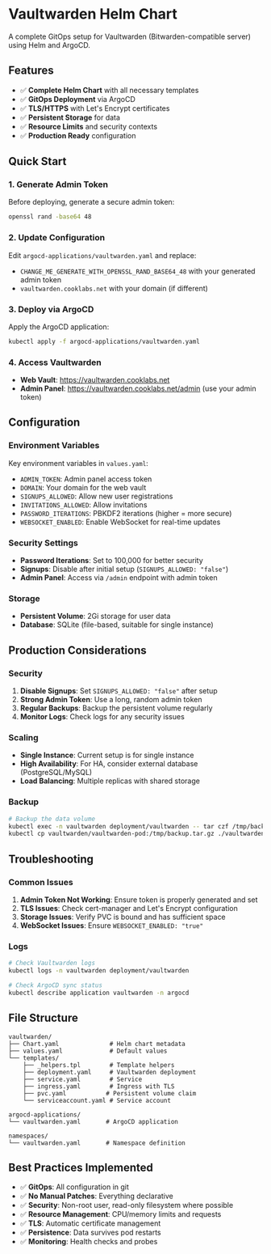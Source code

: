 # Vaultwarden Helm Chart

A complete GitOps setup for Vaultwarden (Bitwarden-compatible server) using Helm and ArgoCD.

## Features

- ✅ **Complete Helm Chart** with all necessary templates
- ✅ **GitOps Deployment** via ArgoCD
- ✅ **TLS/HTTPS** with Let's Encrypt certificates
- ✅ **Persistent Storage** for data
- ✅ **Resource Limits** and security contexts
- ✅ **Production Ready** configuration

## Quick Start

### 1. Generate Admin Token

Before deploying, generate a secure admin token:

```bash
openssl rand -base64 48
```

### 2. Update Configuration

Edit `argocd-applications/vaultwarden.yaml` and replace:
- `CHANGE_ME_GENERATE_WITH_OPENSSL_RAND_BASE64_48` with your generated admin token
- `vaultwarden.cooklabs.net` with your domain (if different)

### 3. Deploy via ArgoCD

Apply the ArgoCD application:

```bash
kubectl apply -f argocd-applications/vaultwarden.yaml
```

### 4. Access Vaultwarden

- **Web Vault**: https://vaultwarden.cooklabs.net
- **Admin Panel**: https://vaultwarden.cooklabs.net/admin (use your admin token)

## Configuration

### Environment Variables

Key environment variables in `values.yaml`:

- `ADMIN_TOKEN`: Admin panel access token
- `DOMAIN`: Your domain for the web vault
- `SIGNUPS_ALLOWED`: Allow new user registrations
- `INVITATIONS_ALLOWED`: Allow invitations
- `PASSWORD_ITERATIONS`: PBKDF2 iterations (higher = more secure)
- `WEBSOCKET_ENABLED`: Enable WebSocket for real-time updates

### Security Settings

- **Password Iterations**: Set to 100,000 for better security
- **Signups**: Disable after initial setup (`SIGNUPS_ALLOWED: "false"`)
- **Admin Panel**: Access via `/admin` endpoint with admin token

### Storage

- **Persistent Volume**: 2Gi storage for user data
- **Database**: SQLite (file-based, suitable for single instance)

## Production Considerations

### Security

1. **Disable Signups**: Set `SIGNUPS_ALLOWED: "false"` after setup
2. **Strong Admin Token**: Use a long, random admin token
3. **Regular Backups**: Backup the persistent volume regularly
4. **Monitor Logs**: Check logs for any security issues

### Scaling

- **Single Instance**: Current setup is for single instance
- **High Availability**: For HA, consider external database (PostgreSQL/MySQL)
- **Load Balancing**: Multiple replicas with shared storage

### Backup

```bash
# Backup the data volume
kubectl exec -n vaultwarden deployment/vaultwarden -- tar czf /tmp/backup.tar.gz /data
kubectl cp vaultwarden/vaultwarden-pod:/tmp/backup.tar.gz ./vaultwarden-backup.tar.gz
```

## Troubleshooting

### Common Issues

1. **Admin Token Not Working**: Ensure token is properly generated and set
2. **TLS Issues**: Check cert-manager and Let's Encrypt configuration
3. **Storage Issues**: Verify PVC is bound and has sufficient space
4. **WebSocket Issues**: Ensure `WEBSOCKET_ENABLED: "true"`

### Logs

```bash
# Check Vaultwarden logs
kubectl logs -n vaultwarden deployment/vaultwarden

# Check ArgoCD sync status
kubectl describe application vaultwarden -n argocd
```

## File Structure

```
vaultwarden/
├── Chart.yaml              # Helm chart metadata
├── values.yaml             # Default values
└── templates/
    ├── _helpers.tpl        # Template helpers
    ├── deployment.yaml     # Vaultwarden deployment
    ├── service.yaml        # Service
    ├── ingress.yaml        # Ingress with TLS
    ├── pvc.yaml           # Persistent volume claim
    └── serviceaccount.yaml # Service account

argocd-applications/
└── vaultwarden.yaml       # ArgoCD application

namespaces/
└── vaultwarden.yaml       # Namespace definition
```

## Best Practices Implemented

- ✅ **GitOps**: All configuration in git
- ✅ **No Manual Patches**: Everything declarative
- ✅ **Security**: Non-root user, read-only filesystem where possible
- ✅ **Resource Management**: CPU/memory limits and requests
- ✅ **TLS**: Automatic certificate management
- ✅ **Persistence**: Data survives pod restarts
- ✅ **Monitoring**: Health checks and probes
